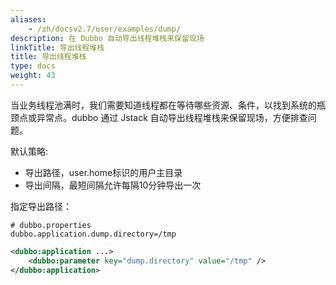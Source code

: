 ```yaml
---
aliases:
    - /zh/docsv2.7/user/examples/dump/
description: 在 Dubbo 自动导出线程堆栈来保留现场
linkTitle: 导出线程堆栈
title: 导出线程堆栈
type: docs
weight: 43
---
```



当业务线程池满时，我们需要知道线程都在等待哪些资源、条件，以找到系统的瓶颈点或异常点。dubbo 通过 Jstack 自动导出线程堆栈来保留现场，方便排查问题。

默认策略:

* 导出路径，user.home标识的用户主目录
* 导出间隔，最短间隔允许每隔10分钟导出一次

指定导出路径：
```properties
# dubbo.properties
dubbo.application.dump.directory=/tmp
```

```xml
<dubbo:application ...>
    <dubbo:parameter key="dump.directory" value="/tmp" />
</dubbo:application>
```